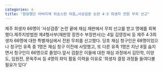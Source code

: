 ```yaml
---
categories: e
title: "원망했던 아버지께 죄송스런 마음…사상검증 논란 4·3 희생자 전원 무죄 선고"
---
```

제주 희생자 66명이 ‘사상검증’ 논란 끝에 재심 재판에서 무죄 선고를 받고 명예를 회복했다.제주지방법원 제4형사부(재판장 장찬수 부장판사)는 4일 김영창씨 등 제주 4·3희생자 66명에 대한 특별재심에서 전원 무죄를 선고했다. 당초 재심 청구인은 68명이었으나 청구인 유족 중 1명은 재심 청구 이전에 사망했고, 또 다른 유족 1명은 지난 8월 숨지면서 청구인이 66명으로 줄었다.앞서 검찰은 이들에 대한 재심 과정에서 김민학, 이양도, 임원전, 문옥주씨 등 4명의 좌익 활동 이력을 이유로 ‘희생자 결정 과정들 들여다볼 필요가 있다’
